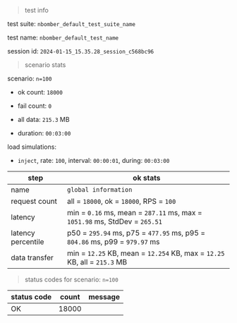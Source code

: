 > test info

test suite: `nbomber_default_test_suite_name`

test name: `nbomber_default_test_name`

session id: `2024-01-15_15.35.28_session_c568bc96`

> scenario stats

scenario: `n=100`

  - ok count: `18000`

  - fail count: `0`

  - all data: `215.3` MB

  - duration: `00:03:00`

load simulations:

  - `inject`, rate: `100`, interval: `00:00:01`, during: `00:03:00`

|step|ok stats|
|---|---|
|name|`global information`|
|request count|all = `18000`, ok = `18000`, RPS = `100`|
|latency|min = `0.16` ms, mean = `287.11` ms, max = `1051.98` ms, StdDev = `265.51`|
|latency percentile|p50 = `295.94` ms, p75 = `477.95` ms, p95 = `804.86` ms, p99 = `979.97` ms|
|data transfer|min = `12.25` KB, mean = `12.254` KB, max = `12.25` KB, all = `215.3` MB|


> status codes for scenario: `n=100`

|status code|count|message|
|---|---|---|
|OK|18000||


